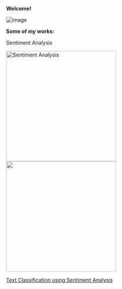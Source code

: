 **Welcome!**

![image](https://user-images.githubusercontent.com/91697032/144334944-538b28c3-ffd9-488d-b716-2e418dd9d5bd.png)

**Some of my works:**

Sentiment Analysis 

<img src="https://user-images.githubusercontent.com/91697032/144442015-293ea4f5-4cf6-487f-b515-b8fa97df0175.png" width="300" height="300" alt="Sentiment Analysis">   <img src="https://user-images.githubusercontent.com/91697032/144442015-293ea4f5-4cf6-487f-b515-b8fa97df0175.png" width="300" height="300"> 


[Text Classification using Sentiment Analysis](https://github.com/mydatascienceprojects/Zinnia_Portfolio/blob/main/reviews-sentiment-analysis-95-7-accuracy.ipynb)

